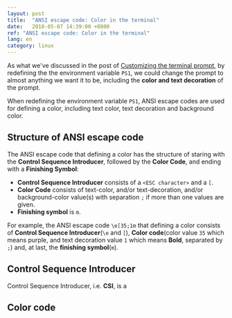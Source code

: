 ```yaml
---
layout: post
title:  "ANSI escape code: Color in the terminal"
date:   2018-05-07 14:39:00 +0800
ref: "ANSI escape code: Color in the terminal"
lang: en
category: linux
---
```


As what we've discussed in the post of [Customizing the terminal prompt](/2018/05/06/customizing-the-terminal-prompt),
by redefining the the environment variable ```PS1```, we could change the prompt
to almost anything we want it to be, including the **color and text decoration**
of the prompt.

When redefining the environment variable ```PS1```, ANSI escape codes are used
for defining a color, including text color, text decoration and background color.

## Structure of ANSI escape code
The ANSI escape code that defining a color has the structure of staring
with the **Control Sequence Introducer**, followed by the **Color Code**, and
ending with a **Finishing Symbol**:
* **Control Sequence Introducer** consists of a ```<ESC character>``` and a ```[```.
* **Color Code** consists of text-color, and/or text-decoration, and/or
background-color value(s) with separation ```;``` if more than one values are
given.
* **Finishing symbol** is ```m```.

For example, the ANSI escape code ```\e[35;1m``` that defining a color consists
of **Control Sequence Introducer**(```\e``` and ```[```), **Color code**(color
value ```35``` which means purple, and text decoration value ```1``` which
means **Bold**, separated by ```;```) and, at last, the **finishing symbol**(```m```).

## Control Sequence Introducer
Control Sequence Introducer, i.e. **CSI**, is a
## Color code
